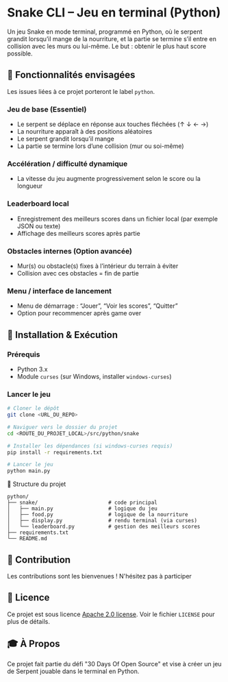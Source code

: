 # Snake CLI – Jeu en terminal (Python)

Un jeu Snake en mode terminal, programmé en Python, où le serpent grandit lorsqu’il mange de la nourriture, et la partie se termine s’il entre en collision avec les murs ou lui-même. Le but : obtenir le plus haut score possible.

## 🎯 Fonctionnalités envisagées

Les issues liées à ce projet porteront le label `python`.

### Jeu de base (Essentiel)

- Le serpent se déplace en réponse aux touches fléchées (↑ ↓ ← →)
- La nourriture apparaît à des positions aléatoires
- Le serpent grandit lorsqu’il mange
- La partie se termine lors d’une collision (mur ou soi-même)

### Accélération / difficulté dynamique

- La vitesse du jeu augmente progressivement selon le score ou la longueur

### Leaderboard local

- Enregistrement des meilleurs scores dans un fichier local (par exemple JSON ou texte)
- Affichage des meilleurs scores après partie

### Obstacles internes (Option avancée)

- Mur(s) ou obstacle(s) fixes à l’intérieur du terrain à éviter
- Collision avec ces obstacles = fin de partie

### Menu / interface de lancement

- Menu de démarrage : “Jouer”, “Voir les scores”, “Quitter”
- Option pour recommencer après game over

## 🚀 Installation & Exécution

### Prérequis

- Python 3.x
- Module `curses` (sur Windows, installer `windows-curses`)

### Lancer le jeu

```bash
# Cloner le dépôt
git clone <URL_DU_REPO>

# Naviguer vers le dossier du projet
cd <ROUTE_DU_PROJET_LOCAL>/src/python/snake

# Installer les dépendances (si windows-curses requis)
pip install -r requirements.txt

# Lancer le jeu
python main.py
```

📁 Structure du projet

```
python/
├── snake/                       # code principal
│   ├── main.py                  # logique du jeu
│   ├── food.py                  # logique de la nourriture
│   ├── display.py               # rendu terminal (via curses)
│   └── leaderboard.py           # gestion des meilleurs scores
├── requirements.txt
└── README.md
```

## 🤝 Contribution

Les contributions sont les bienvenues ! N'hésitez pas à participer

## 📄 Licence

Ce projet est sous licence [Apache 2.0 license](https://github.com/Ionfinisher/30-days-of-open-source/blob/main/LICENSE). Voir le fichier `LICENSE` pour plus de détails.

## 🎓 À Propos

Ce projet fait partie du défi "30 Days Of Open Source" et vise à créer un jeu de Serpent jouable dans le terminal en Python.
